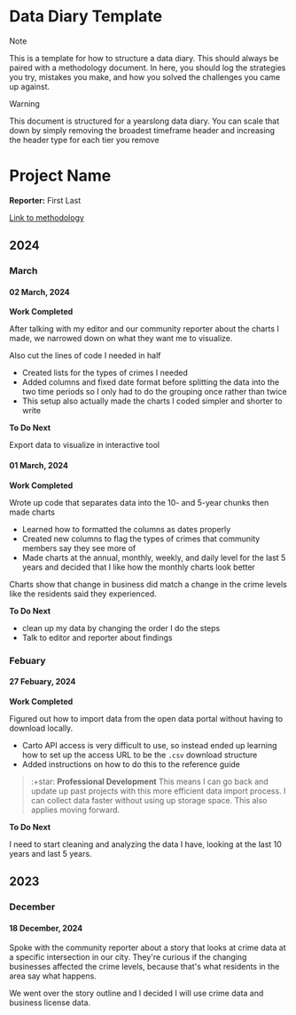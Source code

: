 # Data Diary Template

> [!NOTE]
> This is a template for how to structure a data diary. This should always be paired with a methodology document. In here, you should log the strategies you try, mistakes you make, and how you solved the challenges you came up against.

> [!WARNING]
> This document is structured for a yearslong data diary. You can scale that down by simply removing the broadest timeframe header and increasing the header type for each tier you remove

# Project Name

**Reporter:** First Last

[Link to methodology](https://github.com/Resolve-Philly/Methodology-Template-R)


## 2024

### March

#### 02 March, 2024

**Work Completed**

After talking with my editor and our community reporter about the charts I made, we narrowed down on what they want me to visualize.

Also cut the lines of code  I needed in half

- Created lists for the types of crimes I needed
- Added columns and fixed date format before splitting the data into the two time periods so I only had to  do the grouping once rather than twice
- This setup also actually made the charts I coded simpler and shorter to write

**To Do Next**

Export data to visualize in interactive tool

#### 01 March, 2024

**Work Completed**

Wrote up code that separates data into the 10- and 5-year chunks then made charts

- Learned how to formatted the columns as dates properly
- Created new columns to flag the types of crimes that community members say they see more of
- Made charts at the annual, monthly, weekly, and daily level for the last 5 years and decided that I like how the monthly charts look better

Charts show that change in business did match a change in the crime levels like the residents said they experienced.

**To Do Next**

- clean up my data by changing the order I do the steps
- Talk to editor and reporter about findings

### Febuary

#### 27 Febuary, 2024

**Work Completed**

Figured out how to import data from the open data portal without having to download locally.

- Carto API access is very difficult to use, so instead ended up learning how to set up the access URL to be the `.csv` download structure
- Added instructions on how to do this to the reference guide

> :+star: **Professional Development**
> This means I can go back and update up past projects with this more efficient data import process. I can collect data faster without using up storage space. This also applies moving forward.

**To Do Next**

I need to start cleaning and analyzing the data I have, looking at the last 10 years and last 5 years.

## 2023

### December

#### 18 December, 2024

Spoke with the community reporter about a story that looks at crime data at a specific intersection in our city. They're curious if the changing businesses affected the crime levels, because that's what residents in the area say what happens.

We went over the story outline and I decided I will use crime data and business license data.
